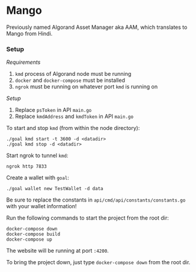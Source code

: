 # Mango

Previously named Algorand Asset Manager aka AAM, which translates to Mango from Hindi.

### Setup

_Requirements_

1. `kmd` process of Algorand node must be running
2. `docker` and `docker-compose` must be installed
3. `ngrok` must be running on whatever port `kmd` is running on

_Setup_

1. Replace `psToken` in API `main.go`
2. Replace `kmdAddress` and `kmdToken` in API `main.go`

To start and stop `kmd` (from within the node directory):

```shell
./goal kmd start -t 3600 -d <datadir>
./goal kmd stop -d <datadir>
```

Start ngrok to tunnel `kmd`:
```shell
ngrok http 7833
```

Create a wallet with `goal`:

```shell
./goal wallet new TestWallet -d data
```

Be sure to replace the constants in `api/cmd/api/constants/constants.go` with your wallet information!

Run the following commands to start the project from the root dir:

```
docker-compose down
docker-compose build
docker-compose up
```

The website will be running at port `:4200`.

To bring the project down, just type `docker-compose down` from the root dir.
